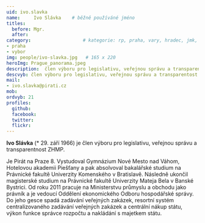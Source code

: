 ```yaml
---
uid: ivo.slavka
name:     Ivo Slávka  	# běžně používáné jméno
titles:
  before: Mgr. 
  after:
category:                 	# kategorie: rp, praha, vary, hradec, jmk, senat
- praha
- vybor
img: people/ivo-slavka.jpg   # 165 x 220
heroImg: Prague_panorama.jpeg
description:  člen výboru pro legislativu, veřejnou správu a transparentnost ZHMP    	# kratký popis, max 160 znaků
descvyb: člen výboru pro legislativu, veřejnou správu a transparentost ZHMP
mail:
- ivo.slavka@pirati.cz
mob:
ordvyb: 21
profiles:
  github:       
  facebook:    
  twitter: 		  
  flickr:		  
---
```


**Ivo Slávka** (* 29. září 1966) je člen výboru pro legislativu, veřejnou správu a transparentnost ZHMP. 

Je Pirát na Praze 8. Vystudoval Gymnázium Nové Mesto nad Váhom, Hotelovou akademii Piešťany a pak absolvoval bakalářské studium na Právnické fakultě Univerzity Komenského v Bratislavě. Následně ukončil magisterské studium na Právnické fakultě Univerzity Mateja Bela v Banské Bystrici. Od roku 2011 pracuje na Ministerstvu průmyslu a obchodu jako právník a je vedoucí Oddělení ekonomického Odboru hospodářské správy. Do jeho gesce spadá zadávání veřejných zakázek, resortní systém centralizovaného zadávání veřejných zakázek a centrální nákup státu, výkon funkce správce rozpočtu a nakládání s majetkem státu.
